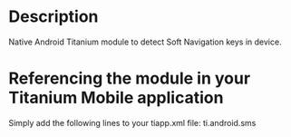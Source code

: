 # Description
Native Android Titanium module to detect Soft Navigation keys in device.

# Referencing the module in your Titanium Mobile application
Simply add the following lines to your tiapp.xml file:
    <modules>
        <module platform="android">ti.android.sms</module>
    </modules>
